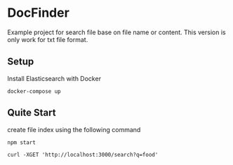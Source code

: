 # DocFinder
Example project for search file base on file name or content. This version is only work for txt file format. 

<!-- ![Example Image](./demo.png) -->

## Setup
Install Elasticsearch with Docker  
```
docker-compose up
```

## Quite Start
create file index using the following command
```
npm start
```

```
curl -XGET 'http://localhost:3000/search?q=food'
```
